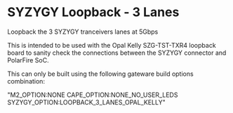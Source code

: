 # SYZYGY Loopback - 3 Lanes

Loopback the 3 SYZYGY tranceivers lanes at 5Gbps

This is intended to be used with the Opal Kelly SZG-TST-TXR4 loopback board to sanity check the connections between the SYZYGY connector and PolarFire SoC.

This can only be built using the following gateware build options combination:

"M2_OPTION:NONE CAPE_OPTION:NONE_NO_USER_LEDS SYZYGY_OPTION:LOOPBACK_3_LANES_OPAL_KELLY"
